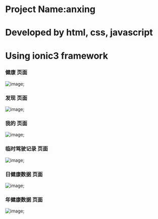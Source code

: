 # Project Name:anxing
# Developed by html, css, javascript
# Using ionic3 framework
### 健康 页面
![image](https://github.com/yeruibin/anxing/blob/master/phone-images/health.png);
### 发现 页面
![image](https://github.com/yeruibin/anxing/blob/master/phone-images/search.png);
### 我的 页面
![image](https://github.com/yeruibin/anxing/blob/master/phone-images/mine.png);
### 临时驾驶记录 页面
![image](https://github.com/yeruibin/anxing/blob/master/phone-images/temp.png);
### 日健康数据 页面
![image](https://github.com/yeruibin/anxing/blob/master/phone-images/day.png);
### 年健康数据 页面
![image](https://github.com/yeruibin/anxing/blob/master/phone-images/year.png);
